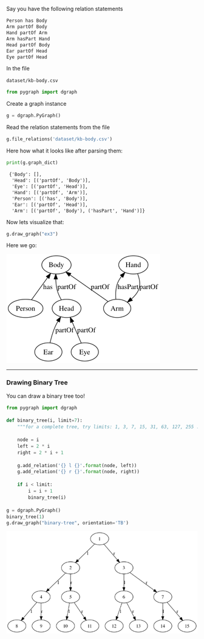 
Say you have the following relation statements

```raw
Person has Body
Arm partOf Body
Hand partOf Arm
Arm hasPart Hand
Head partOf Body
Ear partOf Head
Eye partOf Head
```

In the file

`dataset/kb-body.csv`

```python
from pygraph import dgraph
```

Create a graph instance

```python
g = dgraph.PyGraph()
```
Read the relation statements from the file

```python
g.file_relations('dataset/kb-body.csv')
```

Here how what it looks like after parsing them:

```python
print(g.graph_dict)
```

     {'Body': [], 
      'Head': [('partOf', 'Body')], 
      'Eye': [('partOf', 'Head')], 
      'Hand': [('partOf', 'Arm')], 
      'Person': [('has', 'Body')], 
      'Ear': [('partOf', 'Head')], 
      'Arm': [('partOf', 'Body'), ('hasPart', 'Hand')]}



Now lets visualize that:

```python
g.draw_graph("ex3")
```


Here we go:

![](img/ex3.png)

<hr>

### Drawing Binary Tree

You can draw a binary tree too! 


```python
from pygraph import dgraph

def binary_tree(i, limit=7): 
	"""for a complete tree, try limits: 1, 3, 7, 15, 31, 63, 127, 255 .. etc"""

	node = i
	left = 2 * i
	right = 2 * i + 1

	g.add_relation('{} l {}'.format(node, left))
	g.add_relation('{} r {}'.format(node, right))

	if i < limit:
		i = i + 1
		binary_tree(i)

g = dgraph.PyGraph()
binary_tree(1)
g.draw_graph("binary-tree", orientation='TB')
```

![Binary Tree](img/binary-tree.png)

